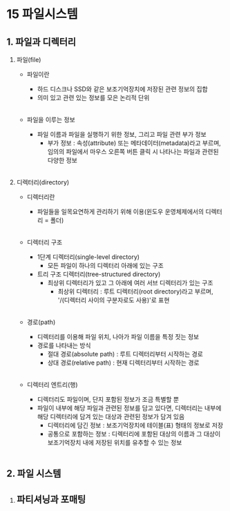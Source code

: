 # 15 파일시스템

## 1. 파일과 디렉터리
1. 파일(file)
    - 파일이란
        - 하드 디스크나 SSD와 같은 보조기억장치에 저장된 관련 정보의 집합
        - 의미 있고 관련 있는 정보를 모은 논리적 단위<br><br>

    - 파일을 이루는 정보
        - 파일 이름과 파일을 실행하기 위한 정보, 그리고 파일 관련 부가 정보
            - 부가 정보 : 속성(attribute) 또는 메타데이터(metadata)라고 부르며, 임의의 파일에서 마우스 오른쪽 버튼 클릭 시 나타나는 파일과 관련된 다양한 정보<br><br>

2. 디렉터리(directory)
    - 디렉터리란
        - 파일들을 일목요연하게 관리하기 위해 이용(윈도우 운영체제에서의 디렉터리 = 폴더)<br><br>

    - 디렉터리 구조
        - 1단계 디렉터리(single-level directory)
            - 모든 파일이 하나의 디렉터리 아래에 있는 구조
        - 트리 구조 디렉터리(tree-structured directory)
            - 최상위 디렉터리가 있고 그 아래에 여러 서브 디렉터리가 있는 구조
                - 최상위 디렉터리 : 루트 디렉터리(root directory)라고 부르며, '/(디렉터리 사이의 구분자로도 사용)'로 표현<br><br>

    - 경로(path)
        - 디렉터리를 이용해 파일 위치, 나아가 파일 이름을 특정 짓는 정보
        - 경로를 나타내는 방식
            - 절대 경로(absolute path) : 루트 디렉터리부터 시작하는 경로
            - 상대 경로(relative path) : 현재 디렉터리부터 시작하는 경로<br><br>

    - 디렉터리 엔트리(행)
        - 디렉터리도 파일이며, 단지 포함된 정보가 조금 특별할 뿐
        - 파일이 내부에 해당 파일과 관련된 정보를 담고 있다면, 디렉터리는 내부에 해당 디렉터리에 담겨 있는 대상과 관련된 정보가 담겨 있음
            - 디렉터리에 담긴 정보 : 보조기억장치에 테이블(표) 형태의 정보로 저장
            - 공통으로 포함하는 정보 : 디렉터리에 포함된 대상의 이름과 그 대상이 보조기억장치 내에 저장된 위치를 유추할 수 있는 정보<br><br>

## 2. 파일 시스템
1. 파티셔닝과 포매팅
    - 
